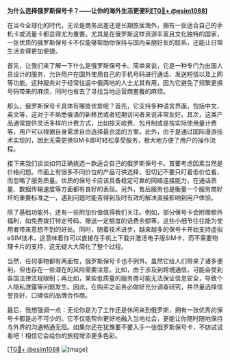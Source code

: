 **为什么选择俄罗斯保号卡？——让你的海外生活更便利[[TG💪+ @esim1088](https://t.me/s/esim1088)]**

在当今全球化的时代，无论是商务出差还是长期旅居海外，拥有一张适合自己的手机卡或流量卡都显得尤为重要。尤其是在俄罗斯这样资源丰富且文化独特的国家，一张优质的俄罗斯保号卡不仅能够帮助你保持与国内亲朋好友的联系，还能让日常生活变得更加便捷。

首先，让我们来了解一下什么是俄罗斯保号卡。简单来说，它是一种专门为出国人员设计的服务，允许用户在国外使用自己的手机号码进行通话、发送短信以及上网等功能。这种服务对于经常往返中俄两地的人士尤其有用，因为它避免了频繁更换号码带来的麻烦，同时也省去了寻找当地运营商套餐的麻烦。

那么，俄罗斯保号卡具体有哪些优势呢？首先，它支持多种语言界面，包括中文、英文等，这对于不熟悉俄语的新移民或者短期访问者来说非常友好。其次，这类产品通常提供灵活多样的计费方式，比如按天收费、包月制或是按实际使用量计费等，用户可以根据自身需求自由选择最合适的方案。此外，由于是通过国际漫游技术实现的，因此无需更换SIM卡即可轻松享受服务，极大地方便了用户的操作流程。

接下来我们谈谈如何正确挑选一款适合自己的俄罗斯保号卡。首要考虑因素当然是价格问题。市面上有很多不同价位的产品可供选择，但切记不要只盯着低价位看，而忽略了服务质量。优质的保号卡应该具备稳定可靠的网络连接能力，在通话质量、数据传输速度等方面都有良好的表现。另外，售后服务也是衡量一个服务商好坏的重要标准之一，遇到问题时能否得到及时有效的解决直接影响到用户体验。

除了基础功能外，还有一些附加价值值得我们关注。例如，部分保号卡会附赠额外福利，如免费拨打特定号码、赠送一定额度的话费余额等。这些小细节往往能为使用者带来意想不到的好处。同时，随着技术进步，越来越多的保号卡开始支持虚拟eSIM技术，这意味着你可以直接在手机上下载并激活电子版SIM卡，而不需要物理卡片的支持，这无疑大大简化了整个过程。

当然，任何事物都有两面性，俄罗斯保号卡也不例外。虽然它给人们带来了诸多便利，但也存在一些潜在的风险需要注意。比如，由于涉及到跨境通信，可能会受到各国法律法规限制；再比如，某些低质量的服务商可能无法保证信息安全，导致个人隐私泄露等问题发生。因此，在购买之前务必做好充分调查研究，并尽量选择信誉良好、口碑佳的品牌合作商。

最后，我想强调一点：无论你是为了工作还是休闲来到俄罗斯，拥有一张优秀的保号卡都是必不可少的。它不仅能帮你更好地融入当地社会，更能让你随时随地保持与外界的沟通畅通无阻。如果你还在犹豫要不要入手一张俄罗斯保号卡，不妨试试看吧！相信它会给你的旅程增添更多色彩。

[[TG💪+ @esim1088](https://t.me/s/esim1088) ![Image](https://i.postimg.cc/4NQfJmqS/Snipaste-2025-05-13-00-14-12.png)]